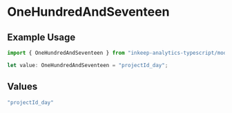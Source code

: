 # OneHundredAndSeventeen

## Example Usage

```typescript
import { OneHundredAndSeventeen } from "inkeep-analytics-typescript/models/operations";

let value: OneHundredAndSeventeen = "projectId_day";
```

## Values

```typescript
"projectId_day"
```